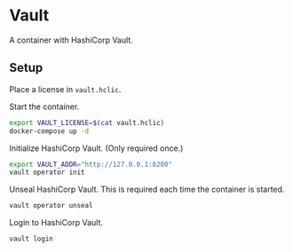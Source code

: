 # Vault

A container with HashiCorp Vault.

## Setup

Place a license in `vault.hclic`.

Start the container.

```bash
export VAULT_LICENSE=$(cat vault.hclic) 
docker-compose up -d
```

Initialize HashiCorp Vault. (Only required once.)

```bash
export VAULT_ADDR="http://127.0.0.1:8200"
vault operator init
```

Unseal HashiCorp Vault. This is required each time the container is started.

```bash
vault operator unseal
```

Login to HashiCorp Vault.

```bash
vault login
```
